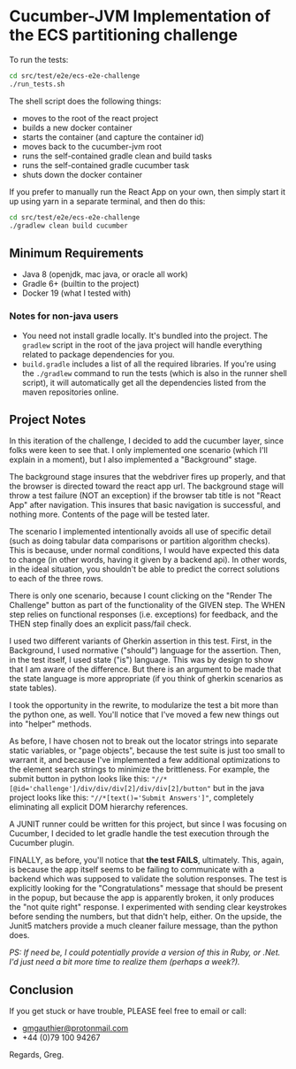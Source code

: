# Cucumber-JVM Implementation of the ECS partitioning challenge

To run the tests:

```bash
cd src/test/e2e/ecs-e2e-challenge
./run_tests.sh
```

The shell script does the following things:

* moves to the root of the react project
* builds a new docker container
* starts the container (and capture the container id)
* moves back to the cucumber-jvm root
* runs the self-contained gradle clean and build tasks
* runs the self-contained gradle cucumber task
* shuts down the docker container

If you prefer to manually run the React App on your own, then simply start it up using yarn in a separate terminal, and then do this:

```bash
cd src/test/e2e/ecs-e2e-challenge
./gradlew clean build cucumber
```

## Minimum Requirements

* Java 8 (openjdk, mac java, or oracle all work)
* Gradle 6+ (builtin to the project)
* Docker 19 (what I tested with)

### Notes for non-java users

* You need not install gradle locally. It's bundled into the project. The `gradlew` script in the root of the java project will handle everything related to package dependencies for you.
* `build.gradle` includes a list of all the required libraries. If you're using the `./gradlew` command to run the tests (which is also in the runner shell script), it will automatically get all the dependencies listed from the maven repositories online.

## Project Notes

In this iteration of the challenge, I decided to add the cucumber layer, since folks were keen to see that. I only implemented one scenario (which I'll explain in a moment), but I also implemented a "Background" stage.

The background stage insures that the webdriver fires up properly, and that the browser is directed toward the react app url. The background stage will throw a test failure (NOT an exception) if the browser tab title is not "React App" after navigation. This insures that basic navigation is successful, and nothing more. Contents of the page will be tested later.

The scenario I implemented intentionally avoids all use of specific detail (such as doing tabular data comparisons or partition algorithm checks). This is because, under normal conditions, I would have expected this data to change (in other words, having it given by a backend api). In other words, in the ideal situation, you shouldn't be able to predict the correct solutions to each of the three rows.

There is only one scenario, because I count clicking on the "Render The Challenge" button as part of the functionality of the GIVEN step. The WHEN step relies on functional responses (i.e. exceptions) for feedback, and the THEN step finally does an explicit pass/fail check.

I used two different variants of Gherkin assertion in this test. First, in the Background, I used normative ("should") language for the assertion. Then, in the test itself, I used state ("is") language. This was by design to show that I am aware of the difference. But there is an argument to be made that the state language is more appropriate (if you think of gherkin scenarios as state tables).

I took the opportunity in the rewrite, to modularize the test a bit more than the python one, as well. You'll notice that I've moved a few new things out into "helper" methods.

As before, I have chosen not to break out the locator strings into separate static variables, or "page objects", because the test suite is just too small to warrant it, and because I've implemented a few additional optimizations to the element search strings to minimize the brittleness. For example, the submit button in python looks like this: `"//*[@id='challenge']/div/div/div[2]/div/div[2]/button"` but in the java project looks like this: `"//*[text()='Submit Answers']"`, completely eliminating all explicit DOM hierarchy references.

A JUNIT runner could be written for this project, but since I was focusing on Cucumber, I decided to let gradle handle the test execution through the Cucumber plugin.

FINALLY, as before, you'll notice that **the test FAILS**, ultimately. This, again, is because the app itself seems to be failing to communicate with a backend which was supposed to validate the solution responses. The test is explicitly looking for the "Congratulations" message that should be present in the popup, but because the app is apparently broken, it only produces the "not quite right" response. I experimented with sending clear keystrokes before sending the numbers, but that didn't help, either. On the upside, the Junit5 matchers provide a much cleaner failure message, than the python does.

_PS: If need be, I could potentially provide a version of this in Ruby, or .Net. I'd just need a bit more time to realize them (perhaps a week?)._

## Conclusion

If you get stuck or have trouble, PLEASE feel free to email or call:

* gmgauthier@protonmail.com
* +44 (0)79 100 94267

Regards,
Greg.
